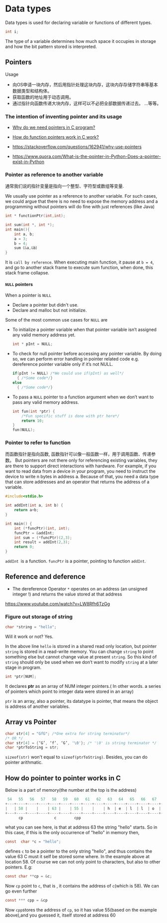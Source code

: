 # Data types
Data types is used for declaring variable or functions of different types.
```c
int i;
```
The type of a variable determines how much space it occupies in storage and how the bit pattern stored is interpreted.

## Pointers
Usage
* 向OS申请一块内存，然后用指针处理这块内存，这块内存存储字符串等基本数据类型和结构体。
* 获取函数的地址用于动态调用。
* 通过指针向函数传递大块内存，这样可以不必把全部数据传递过去。
...等等。

### The intention of inventing pointer and its usage
* [Why do we need pointers in C program?](https://www.quora.com/Why-do-we-need-pointers-in-a-C-program)
* [How do function pointers work in C work?](https://stackoverflow.com/questions/840501/how-do-function-pointers-in-c-work)

* https://stackoverflow.com/questions/162941/why-use-pointers
* https://www.quora.com/What-is-the-pointer-in-Python-Does-a-pointer-exist-in-Python



### Pointer as reference to another variable
通常我们说的指针变量是指向一个整型、字符型或数组等变量.

We usually use pointer as a reference to another variable. For such cases, we could argue that there is no need to expose the memory address and a programming without pointers will do fine with just references (like Java)

```c
int * functionPtr(int,int);
```

```c
int sum(int *, int *);
int main(){
    int a, b;
    a = 3;
    b = 4;
    sum（&a,&b）
}
```
It is `call by reference`. When executing main function, it pause at `b = 4`, and go to another stack frame to execute sum function, when done, this stack frame collapse.

#### `NULL` pointers

When a pointer is `NULL`

* Declare a pointer but didn't use.
* Declare and malloc but not initialize.

Some of the most common use cases for `NULL` are
- To initialize a pointer variable when that pointer variable isn’t assigned any valid memory address yet.
  ```c
  int * pInt = NULL;
  ```
- To check for null pointer before accessing any pointer variable. By doing so, we can perform error handling in pointer related code e.g. dereference pointer variable only if it’s not NULL.
  ```c
  if(pInt != NULL) /*We could use if(pInt) as well*/
    { /*Some code*/}
  else
    { /*Some code*/}
  ```

- To pass a `NULL` pointer to a function argument when we don’t want to pass any valid memory address.
  ```c
  int fun(int *ptr) {
      /*Fun specific stuff is done with ptr here*/
      return 10;
  }
  fun(NULL);
  ```

### Pointer to refer to function

而函数指针是指向函数,  函数指针可以像一般函数一样，用于调用函数、传递参数。
But pointers are not there only for referencing existing variables, they are there to support direct interactions with hardware. For example, if you want to read data from a device in your program, you need to instruct the device to write n bytes in address a. Because of that, you need a data type that can store addresses and an operator that returns the address of a variable.


```C
#include<stdio.h>

int addInt(int a, int b) {
    return a+b;
}

int main() {
    int (*funcPtr)(int, int);
    funcPtr = &addInt;
    int sum = (*funcPtr)(2,3);
    int result = addInt(2,3);    
    return 0;
}
```

`addInt `is a function. `funcPtr` is a pointer, pointing to function `addInt`.


## Reference and deference
* The dereference Operator `*` operates on an address (an unsigned integer !) and returns the value stored at that address

https://www.youtube.com/watch?v=LW8Rfh6TzGg



### Figure out storage of string
```c
char *string = "hello";
```
Will it work or not? Yes.

In the above line `hello` is stored in a shared read only location, but pointer `string` is stored in a read-write memory. You can change `string` to point something else but cannot change value at present `string`. So this kind of `string` should only be used when we don’t want to modify `string` at a later stage in program.

```c
int *ptr[NUM];
```
It declares **ptr** as an array of NUM integer pointers.( In other words. a series of pointers which point to integer data were stored in an array)

`ptr` is an array, also a pointer, its datatype is pointer, that means the object is address of another variables.

## Array vs Pointer
```c
char str[4] = "GfG"; /*One extra for string terminator*/
/* OR */
char str[4] = {‘G’, ‘f’, ‘G’, '\0'}; /* '\0' is string terminator */
char *ptrToString = str;
```

`sizeof(str)` won't equal to `sizeof(ptrToString)`.
Besides, you can do pointer arithmatic.

## How do pointer to pointer works in C
Below is a part of memory(the number at the top is the address)
```c
 54   55   56   57   58   59   60   61   62   63   64   65   66   67   68   69
+---+----+----+----+----+----+----+----+----+----+----+----+----+----+----+----+
|   | 58 |    |    | 63 |    | 55 |    |    | h  | e  | l  | l  | o  | \0 |    |
+---+----+----+----+----+----+----+----+----+----+----+----+----+----+----+----+
      cp              c        cpp
```
what you can see here, is that at address 63 the string "hello" starts. So in this case, if this is the only occurrence of "hello" in memory then,
```c
const  char *c = "hello";
```
defines `c` to be a pointer to the only string "hello", and thus contains the value 63
C must it self be stored some where. In the example above at location 58. Of course we can not only point to characters, but also to other pointers. E.g:
```c
const char **cp = &c;
```
Now `cp` point to `c`, that is , it contains the address of `c`(which is 58). We can go even further
```c
const *** cpp = &cp
```
Now `cpp`stores the address of `cp`, so it has value 55(based on the example above),and you guessed it, itself stored at address 60
